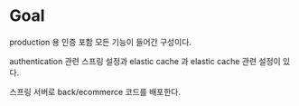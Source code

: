 # Goal 
production 용 인증 포함 모든 기능이 들어간 구성이다.

authentication 관련 스프링 설정과 elastic cache 과 elastic cache 관련 설정이 있다.

스프링 서버로 back/ecommerce 코드를 배포한다.